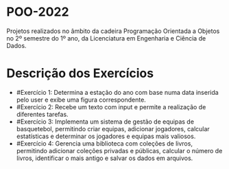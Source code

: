# POO-2022
Projetos realizados no âmbito da cadeira Programação Orientada a Objetos no 2º semestre do 1º ano, da Licenciatura em Engenharia e Ciência de Dados.

# Descrição dos Exercícios

- #Exercício 1: Determina a estação do ano com base numa data inserida pelo user e exibe uma figura correspondente.  
- #Exercício 2: Recebe um texto com input e permite a realização de diferentes tarefas.
- #Exercício 3: Implementa um sistema de gestão de equipas de basquetebol, permitindo criar equipas, adicionar jogadores, calcular estatísticas e determinar os jogadores e equipas mais valiosos.  
- #Exercício 4: Gerencia uma biblioteca com coleções de livros, permitindo adicionar coleções privadas e públicas, calcular o número de livros, identificar o mais antigo e salvar os dados em arquivos.  

